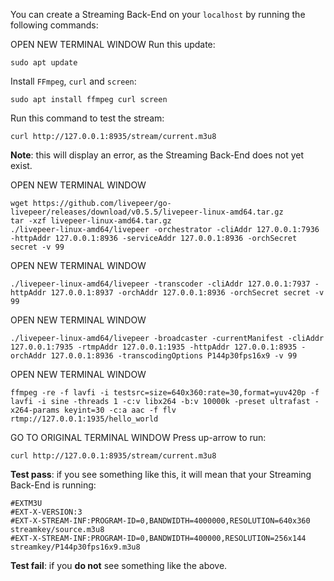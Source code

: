 You can create a Streaming Back-End on your `localhost` by running the following commands:

OPEN NEW TERMINAL WINDOW
Run this update:
```
sudo apt update
```
Install `FFmpeg`, `curl` and `screen`:
```
sudo apt install ffmpeg curl screen
```
Run this command to test the stream:
```
curl http://127.0.0.1:8935/stream/current.m3u8
```
**Note**: this will display an error, as the Streaming Back-End does not yet exist.

OPEN NEW TERMINAL WINDOW
```
wget https://github.com/livepeer/go-livepeer/releases/download/v0.5.5/livepeer-linux-amd64.tar.gz
tar -xzf livepeer-linux-amd64.tar.gz
./livepeer-linux-amd64/livepeer -orchestrator -cliAddr 127.0.0.1:7936 -httpAddr 127.0.0.1:8936 -serviceAddr 127.0.0.1:8936 -orchSecret secret -v 99
```
OPEN NEW TERMINAL WINDOW
```
./livepeer-linux-amd64/livepeer -transcoder -cliAddr 127.0.0.1:7937 -httpAddr 127.0.0.1:8937 -orchAddr 127.0.0.1:8936 -orchSecret secret -v 99
```
OPEN NEW TERMINAL WINDOW
```
./livepeer-linux-amd64/livepeer -broadcaster -currentManifest -cliAddr 127.0.0.1:7935 -rtmpAddr 127.0.0.1:1935 -httpAddr 127.0.0.1:8935 -orchAddr 127.0.0.1:8936 -transcodingOptions P144p30fps16x9 -v 99
```
OPEN NEW TERMINAL WINDOW
```
ffmpeg -re -f lavfi -i testsrc=size=640x360:rate=30,format=yuv420p -f lavfi -i sine -threads 1 -c:v libx264 -b:v 10000k -preset ultrafast -x264-params keyint=30 -c:a aac -f flv rtmp://127.0.0.1:1935/hello_world
```
GO TO ORIGINAL TERMINAL WINDOW
Press up-arrow to run:
```
curl http://127.0.0.1:8935/stream/current.m3u8
```

**Test pass**: if you see something like this, it will mean that your Streaming Back-End is running:
```
#EXTM3U
#EXT-X-VERSION:3
#EXT-X-STREAM-INF:PROGRAM-ID=0,BANDWIDTH=4000000,RESOLUTION=640x360
streamkey/source.m3u8
#EXT-X-STREAM-INF:PROGRAM-ID=0,BANDWIDTH=400000,RESOLUTION=256x144
streamkey/P144p30fps16x9.m3u8
```

**Test fail**: if you **do not** see something like the above.
